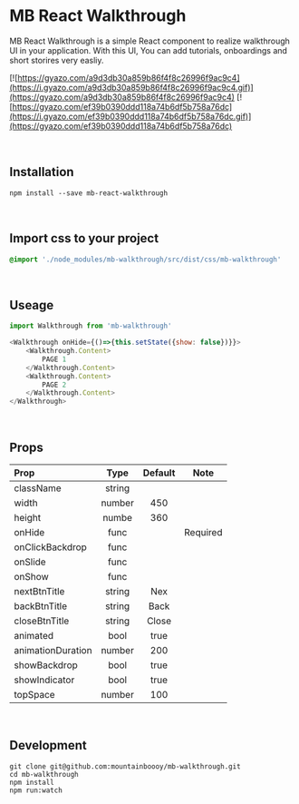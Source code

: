 # MB React Walkthrough

MB React Walkthrough is a simple React component to realize walkthrough UI in your application. With this UI, You can add tutorials, onboardings and short storires very easliy.
 
[![https://gyazo.com/a9d3db30a859b86f4f8c26996f9ac9c4](https://i.gyazo.com/a9d3db30a859b86f4f8c26996f9ac9c4.gif)](https://gyazo.com/a9d3db30a859b86f4f8c26996f9ac9c4)
[![https://gyazo.com/ef39b0390ddd118a74b6df5b758a76dc](https://i.gyazo.com/ef39b0390ddd118a74b6df5b758a76dc.gif)](https://gyazo.com/ef39b0390ddd118a74b6df5b758a76dc)

<br/>

## Installation

```
npm install --save mb-react-walkthrough
```

<br/>

## Import css to your project

```css
@import './node_modules/mb-walkthrough/src/dist/css/mb-walkthrough'
```

<br/>

## Useage

```javascript
import Walkthrough from 'mb-walkthrough'

<Walkthrough onHide={()=>{this.setState({show: false})}}>
	<Walkthrough.Content>
    	PAGE 1
    </Walkthrough.Content>
    <Walkthrough.Content>
    	PAGE 2
    </Walkthrough.Content>
</Walkthrough>

```

<br/>

## Props

| Prop            | Type         | Default      | Note         |
|:----------------|:------------:|:------------:|:------------:|
| className       | string       |              |              |
| width           | number       | 450          |              |
| height          | numbe        | 360          |              |
| onHide          | func         |              | Required     |
| onClickBackdrop | func         |              |              |
| onSlide         | func         |              |              |
| onShow          | func         |              |              |
| nextBtnTitle    | string       | Nex          |              |
| backBtnTitle    | string       | Back         |              |
| closeBtnTitle   | string       | Close        |              |
| animated        | bool         | true         |              |
| animationDuration| number      | 200          |              |
| showBackdrop    | bool         | true         |              |
| showIndicator   | bool         | true         |              |
| topSpace        | number       | 100          |              |


<br/>

## Development

``` 
git clone git@github.com:mountainboooy/mb-walkthrough.git
cd mb-walkthrough
npm install
npm run:watch
```

